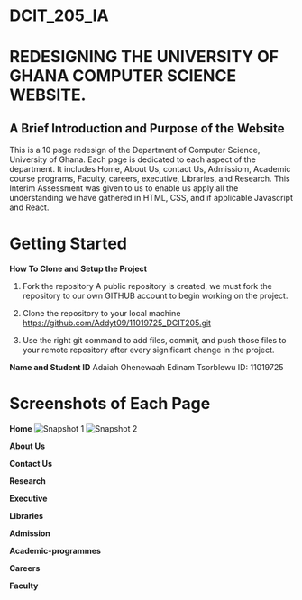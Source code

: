# DCIT_205_IA
# REDESIGNING THE UNIVERSITY OF GHANA COMPUTER SCIENCE WEBSITE.

## A Brief Introduction and Purpose of the Website

This is a 10 page redesign of the Department of Computer Science, University of Ghana. Each page is dedicated to each aspect of the department. It includes Home, About Us, contact Us, Admissiom, Academic course programs, Faculty, careers, executive, Libraries, and Research. This Interim Assessment was given to us to enable us apply all the understanding we have gathered in HTML, CSS, and if applicable Javascript and React. 

# Getting Started
**How To Clone and Setup the Project**

  1. Fork the repository
   A public repository is created, we must fork the repository to our own GITHUB account to begin working on the project.

  2. Clone the repository to your local machine
   https://github.com/Addyt09/11019725_DCIT205.git
  
   3. Use the right git command to add files, commit, and push those files to your remote repository after every significant change in the project.


   **Name and Student ID**
   Adaiah Ohenewaah Edinam Tsorblewu
   ID: 11019725

# Screenshots of Each Page

**Home**
![Snapshot 1](https://github.com/11019725_DCIT205/snapshots/home1.png)
![Snapshot 2](https://github.com/11019725_DCIT205\snapshots\home2.png)

**About Us**

**Contact Us**

**Research**

**Executive**

**Libraries**

**Admission**

**Academic-programmes**

**Careers**

**Faculty**